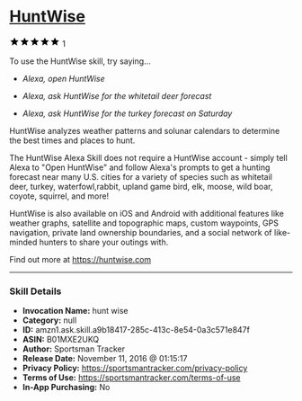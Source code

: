 # [HuntWise](http://alexa.amazon.com/#skills/amzn1.ask.skill.a9b18417-285c-413c-8e54-0a3c571e847f)
![5 stars](../../images/ic_star_black_18dp_1x.png)![5 stars](../../images/ic_star_black_18dp_1x.png)![5 stars](../../images/ic_star_black_18dp_1x.png)![5 stars](../../images/ic_star_black_18dp_1x.png)![5 stars](../../images/ic_star_black_18dp_1x.png) 1

To use the HuntWise skill, try saying...

* *Alexa, open HuntWise*

* *Alexa, ask HuntWise for the whitetail deer forecast*

* *Alexa, ask HuntWise for the turkey forecast on Saturday*

HuntWise analyzes weather patterns and solunar calendars to determine the best times and places to hunt.

The HuntWise Alexa Skill does not require a HuntWise account - simply tell Alexa to "Open HuntWise" and follow Alexa's prompts to get a hunting forecast near many U.S. cities for a variety of species such as whitetail deer, turkey, waterfowl,rabbit, upland game bird, elk, moose, wild boar, coyote, squirrel, and more!

HuntWise is also available on iOS and Android with additional features like weather graphs, satellite and topographic maps, custom waypoints, GPS navigation, private land ownership boundaries, and a social network of like-minded hunters to share your outings with.

Find out more at https://huntwise.com

***

### Skill Details

* **Invocation Name:** hunt wise
* **Category:** null
* **ID:** amzn1.ask.skill.a9b18417-285c-413c-8e54-0a3c571e847f
* **ASIN:** B01MXE2UKQ
* **Author:** Sportsman Tracker
* **Release Date:** November 11, 2016 @ 01:15:17
* **Privacy Policy:** https://sportsmantracker.com/privacy-policy
* **Terms of Use:** https://sportsmantracker.com/terms-of-use
* **In-App Purchasing:** No
